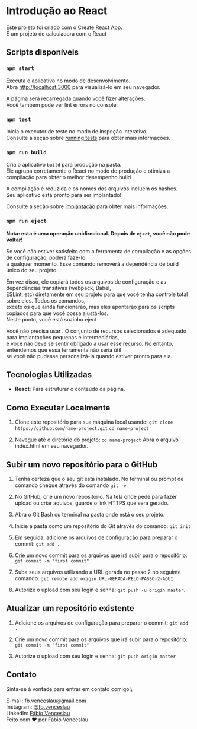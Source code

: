 # Introdução ao React

Este projeto foi criado com o [Create React App](https://github.com/facebook/create-react-app).\
É um projeto de calculadora com o React

## Scripts disponíveis

### `npm start`

Executa o aplicativo no modo de desenvolvimento.\
Abra [http://localhost:3000](http://localhost:3000) para visualizá-lo em seu navegador.

A página será recarregada quando você fizer alterações.\
Você também pode ver lint errors no console.

### `npm test`

Inicia o executor de teste no modo de inspeção interativo..\
Consulte a seção sobre [running tests](https://facebook.github.io/create-react-app/docs/running-tests) para obter mais informações.

### `npm run build`

Cria o aplicativo `build` para produção na pasta.\
Ele agrupa corretamente o React no modo de produção e otimiza a compilação para obter o melhor desempenho.build

A compilação é reduzida e os nomes dos arquivos incluem os hashes.\
Seu aplicativo está pronto para ser implantado!

Consulte a seção sobre [implantação](https://facebook.github.io/create-react-app/docs/deployment) para obter mais informações.

### `npm run eject`

**Nota: esta é uma operação unidirecional. Depois de `eject`, você não pode voltar!**

Se você não estiver satisfeito com a ferramenta de compilação e as opções de configuração, poderá fazê-lo\
a qualquer momento. Esse comando removerá a dependência de build único do seu projeto.

Em vez disso, ele copiará todos os arquivos de configuração e as dependências transitivas (webpack, Babel,\
ESLint, etc) diretamente em seu projeto para que você tenha controle total sobre eles. Todos os comandos,\
exceto os que ainda funcionarão, mas eles apontarão para os scripts copiados para que você possa ajustá-los.\
Neste ponto, você está sozinho.eject

Você não precisa usar . O conjunto de recursos selecionados é adequado para implantações pequenas e intermediárias,\
e você não deve se sentir obrigado a usar esse recurso. No entanto, entendemos que essa ferramenta não seria útil\
se você não pudesse personalizá-la quando estiver pronto para ela.

## Tecnologias Utilizadas

- **React**: Para estruturar o conteúdo da página.

## Como Executar Localmente

1. Clone este repositório para sua máquina local usando:
```git clone https://github.com/name-project.git```
```cd name-project```

2. Navegue até o diretório do projeto:
```cd name-project```
Abra o arquivo index.html em seu navegador.

## Subir um novo repositório para o GitHub

1. Tenha certeza que o seu git está instalado. No terminal ou prompt de comando cheque através do comando ``` git -v ```

2. No GitHub, crie um novo repositório. Na tela onde pede para fazer upload ou criar aquivos, guarde o link HTTPS que será gerado.

3. Abra o Git Bash ou terminal na pasta onde está o seu projeto.

4. Inicie a pasta como um repositório do Git através do comando: ``` git init ```

5. Em seguida, adicione os arquivos de configuração para preparar o commit: ``` git add . ```

6. Crie um novo commit para os arquivos que irá subir para o repositório: ``` git commit -m "first commit" ```

7. Suba seus arquivos utilizando a URL gerada no passo 2 no seguinte comando: ``` git remote add origin URL-GERADA-PELO-PASSO-2-AQUI ```

8. Autorize o upload com seu login e senha: ``` git push -u origin master ```.

## Atualizar um repositório existente

1. Adicione os arquivos de configuração para preparar o commit: ``` git add . ```

2. Crie um novo commit para os arquivos que irá subir para o repositório: ``` git commit -m "first commit" ```

3. Autorize o upload com seu login e senha: ``` git push origin master ```

## Contato

Sinta-se à vontade para entrar em contato comigo:\

E-mail: <fb.venceslau@gmail.com>\
Instagram: [@fb.venceslau](https://www.instagram.com/fb.venceslau/)\
LinkedIn: [Fábio Venceslau](https://www.linkedin.com/in/fabio-venceslau/)\
Feito com ❤️ por Fábio Venceslau
